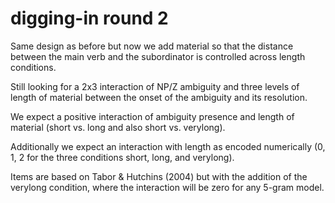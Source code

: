 # digging-in round 2

Same design as before but now we add material so that the distance between the main verb and the subordinator is controlled across length conditions.

Still looking for a 2x3 interaction of NP/Z ambiguity and three levels of length of material between the onset of the ambiguity and its resolution.

We expect a positive interaction of ambiguity presence and length of material (short vs. long and also short vs. verylong).

Additionally we expect an interaction with length as encoded numerically (0, 1, 2 for the three conditions short, long, and verylong).

Items are based on Tabor & Hutchins (2004) but with the addition of the verylong condition, where the interaction will be zero for any 5-gram model.

